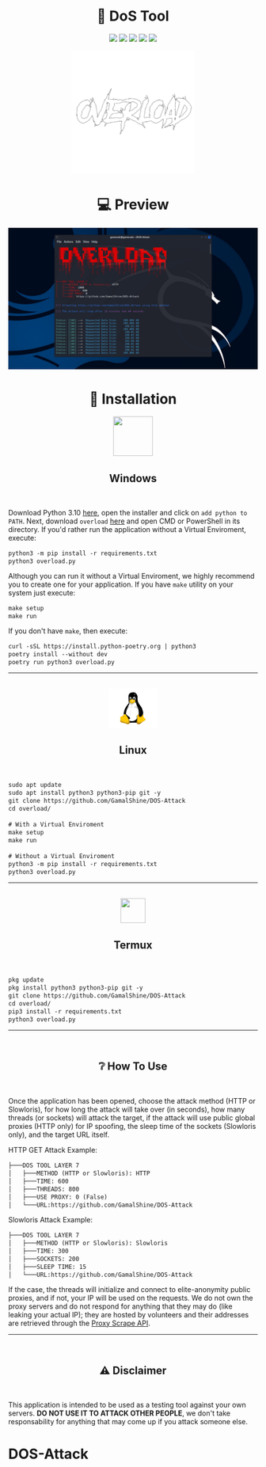 <h1 align="center">📡 DoS Tool </h1> 
<div align="center">
<img src="https://img.shields.io/badge/Made%20with-Python-1f425f.svg"> <img src="https://img.shields.io/github/license/7zx/overload"> <img src="https://img.shields.io/badge/code%20style-black-000000.svg"> <img src="https://img.shields.io/github/forks/7zx/overload?style=social"> <img src="https://img.shields.io/github/stars/7zx/overload?style=social">
</div>

<p align="center">
  <img src="https://raw.githubusercontent.com/7zx/overload/main/img/logo.png" width="250" height="250">
</p>

<div align="center">
  <h1>💻 Preview</h1>
</div>
<p align="center">
  <img src="https://github.com/GamalShine/DOS-Attack/blob/main/img/dos.png">
</p>

<div align="center">
  <h1>🌙 Installation</h1>
  <img src="https://cdn.iconscout.com/icon/free/png-256/windows-221-1175066.png" width="80" height="80">
  <h2>Windows</h2><br>
</div>

Download Python 3.10 [here](https://www.python.org/downloads/), open the installer and click on `add python to PATH`. Next, download `overload` <a href="https://github.com/7zx/overload/archive/refs/heads/main.zip" target="blank">here</a> and open CMD or PowerShell in its directory. If you'd rather run the application without a Virtual Enviroment, execute:
  ```
  python3 -m pip install -r requirements.txt
  python3 overload.py
  ```

Although you can run it without a Virtual Enviroment, we highly recommend you to create one for your application. If you have `make` utility on your system just execute:
  ```
  make setup
  make run
  ```
If you don't have `make`, then execute:
  ```
  curl -sSL https://install.python-poetry.org | python3
  poetry install --without dev
  poetry run python3 overload.py
  ```

  ---
<div align="center">
  <br>
  <img src="https://raw.githubusercontent.com/7zx/overload/main/img/linux-icon-28166.png" width="100" height="80"><h2>Linux</h2><br>
</div>


```
sudo apt update
sudo apt install python3 python3-pip git -y
git clone https://github.com/GamalShine/DOS-Attack
cd overload/

# With a Virtual Enviroment
make setup
make run

# Without a Virtual Enviroment
python3 -m pip install -r requirements.txt
python3 overload.py
```
---
<div align="center"> 
  <br>
  <img src="https://brandslogos.com/wp-content/uploads/images/large/terminal-logo.png" width="50" height="50">
  <h2>Termux</h2><br> 
</div>

```
pkg update
pkg install python3 python3-pip git -y
git clone https://github.com/GamalShine/DOS-Attack
cd overload/
pip3 install -r requirements.txt
python3 overload.py
```
---
<br>

<div align="center">
  <h2> ❔ How To Use</h2><br>
</div>

Once the application has been opened, choose the attack method (HTTP or Slowloris), for how long the attack will take over (in seconds), how many threads (or sockets) will attack the target, if the attack will use public global proxies (HTTP only) for IP spoofing, the sleep time of the sockets (Slowloris only), and the target URL itself.
<br>

HTTP GET Attack Example:  

```
├───DOS TOOL LAYER 7
│   ├───METHOD (HTTP or Slowloris): HTTP
│   ├───TIME: 600
│   ├───THREADS: 800
│   ├───USE PROXY: 0 (False)
│   └───URL:https://github.com/GamalShine/DOS-Attack
```

Slowloris Attack Example:  

```
├───DOS TOOL LAYER 7
│   ├───METHOD (HTTP or Slowloris): Slowloris
│   ├───TIME: 300
│   ├───SOCKETS: 200
│   ├───SLEEP TIME: 15
│   └───URL:https://github.com/GamalShine/DOS-Attack
```

If the case, the threads will initialize and connect to elite-anonymity public proxies, and if not, your IP will be used on the requests. We do not own the proxy servers and do not respond for anything that they may do (like leaking your actual IP); they are hosted by volunteers and their addresses are retrieved through the [Proxy Scrape API](https://docs.proxyscrape.com/).

---
<br>

<div align="center">
  <h2>⚠ Disclaimer</h2><br>
</div>

This application is intended to be used as a testing tool against your own servers. **DO NOT USE IT TO ATTACK OTHER PEOPLE**, we don't take responsability for anything that may come up if you attack someone else.
# DOS-Attack
